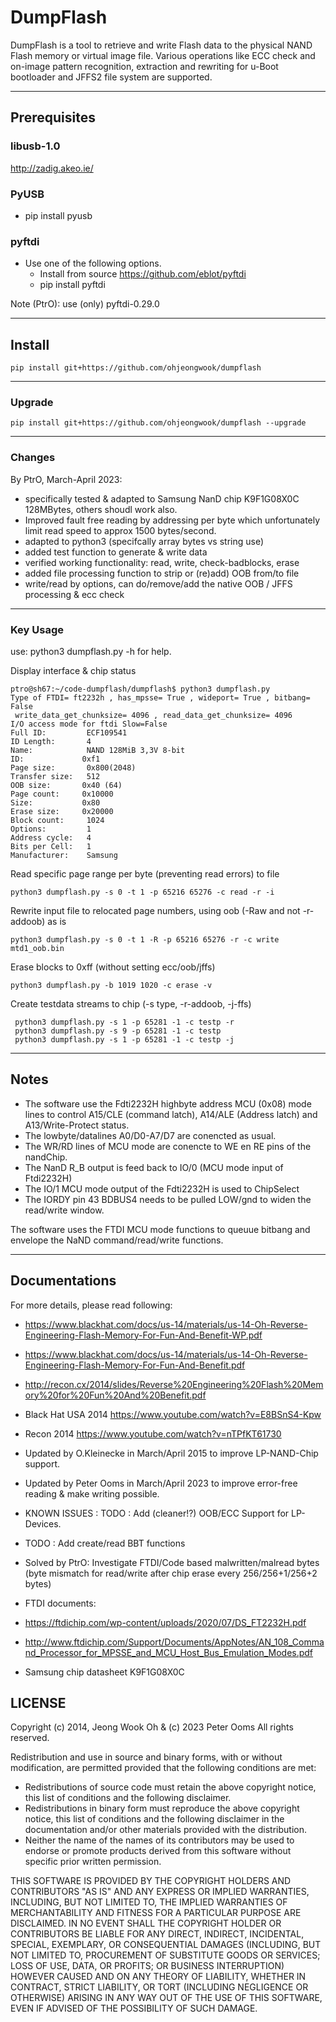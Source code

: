 # DumpFlash
DumpFlash is a tool to retrieve and write Flash data to the physical NAND Flash memory or virtual image file. Various operations like ECC check and on-image pattern recognition, extraction and rewriting for u-Boot bootloader and JFFS2 file system are supported.

---
## Prerequisites

### libusb-1.0
http://zadig.akeo.ie/


### PyUSB

* pip install pyusb

### pyftdi
* Use one of the following options.
   * Install from source https://github.com/eblot/pyftdi
   * pip install pyftdi

Note (PtrO): use (only) pyftdi-0.29.0
   
---
## Install

```
pip install git+https://github.com/ohjeongwook/dumpflash
```

---
### Upgrade

```
pip install git+https://github.com/ohjeongwook/dumpflash --upgrade
```

---
### Changes

   By PtrO, March-April 2023:
   * specifically tested & adapted to Samsung NanD chip K9F1G08X0C 128MBytes, others shoudl work also.
   * Improved fault free reading by addressing per byte which unfortunately limit read speed to approx 1500 bytes/second.
   * adapted to python3 (specifcally array bytes vs string use)
   * added test function to generate & write data
   * verified working functionality: read, write, check-badblocks, erase
   * added file processing function to strip or (re)add) OOB from/to file
   * write/read by options, can do/remove/add the native OOB / JFFS processing & ecc check

---
### Key Usage

use: python3 dumpflash.py -h  for help.

Display interface & chip status
```
ptro@sh67:~/code-dumpflash/dumpflash$ python3 dumpflash.py
Type of FTDI= ft2232h , has_mpsse= True , wideport= True , bitbang= False
 write_data_get_chunksize= 4096 , read_data_get_chunksize= 4096
I/O access mode for ftdi Slow=False
Full ID:         ECF109541
ID Length:       4
Name:            NAND 128MiB 3,3V 8-bit
ID:             0xf1
Page size:       0x800(2048)
Transfer size:   512
OOB size:       0x40 (64)
Page count:     0x10000
Size:           0x80
Erase size:     0x20000
Block count:     1024
Options:         1
Address cycle:   4
Bits per Cell:   1
Manufacturer:    Samsung
```

Read specific page range per byte (preventing read errors) to file
```
python3 dumpflash.py -s 0 -t 1 -p 65216 65276 -c read -r -i
```

Rewrite input file to relocated page numbers, using oob (-Raw and not -r-addoob) as is
```
python3 dumpflash.py -s 0 -t 1 -R -p 65216 65276 -r -c write mtd1_oob.bin
```

Erase blocks to 0xff (without setting ecc/oob/jffs)
```
python3 dumpflash.py -b 1019 1020 -c erase -v
```

Create testdata streams to chip (-s type, -r-addoob, -j-ffs)
```
 python3 dumpflash.py -s 1 -p 65281 -1 -c testp -r
 python3 dumpflash.py -s 9 -p 65281 -1 -c testp
 python3 dumpflash.py -s 1 -p 65281 -1 -c testp -j

```

---
## Notes

* The software use the Fdti2232H highbyte address MCU (0x08) mode lines 
to control A15/CLE (command latch), A14/ALE (Address latch) and 
A13/Write-Protect status. 
* The lowbyte/datalines A0/D0-A7/D7 are conencted as usual.
* The WR/RD lines of MCU mode are conencte to WE en RE pins of the nandChip.
* The NanD R_B output is feed back to IO/0 (MCU mode input of Ftdi2232H)
* The IO/1 MCU mode output of the Fdti2232H is used to ChipSelect
* The IORDY pin 43 BDBUS4 needs to be pulled LOW/gnd to widen the read/write window.

The software uses the FTDI MCU mode functions to queuue bitbang and envelope
the NaND command/read/write functions.

---
## Documentations
For more details, please read following:

   * https://www.blackhat.com/docs/us-14/materials/us-14-Oh-Reverse-Engineering-Flash-Memory-For-Fun-And-Benefit-WP.pdf
   * https://www.blackhat.com/docs/us-14/materials/us-14-Oh-Reverse-Engineering-Flash-Memory-For-Fun-And-Benefit.pdf
   * http://recon.cx/2014/slides/Reverse%20Engineering%20Flash%20Memory%20for%20Fun%20And%20Benefit.pdf
   * Black Hat USA 2014 https://www.youtube.com/watch?v=E8BSnS4-Kpw
   * Recon 2014 https://www.youtube.com/watch?v=nTPfKT61730
   * Updated by O.Kleinecke in March/April 2015 to improve LP-NAND-Chip support.
   * Updated by Peter Ooms in March/April 2023 to improve error-free reading & make writing possible.

   * KNOWN ISSUES : TODO : Add (cleaner!?) OOB/ECC Support for LP-Devices.
   * TODO : Add create/read BBT functions

   * Solved by PtrO: Investigate FTDI/Code based malwritten/malread bytes (byte mismatch for read/write after chip erase every 256/256+1/256+2 bytes)
   * FTDI documents: 
   *    https://ftdichip.com/wp-content/uploads/2020/07/DS_FT2232H.pdf 
   *    http://www.ftdichip.com/Support/Documents/AppNotes/AN_108_Command_Processor_for_MPSSE_and_MCU_Host_Bus_Emulation_Modes.pdf
   * Samsung chip datasheet K9F1G08X0C

## LICENSE
Copyright (c) 2014, Jeong Wook Oh & (c) 2023 Peter Ooms
All rights reserved.

Redistribution and use in source and binary forms, with or without modification, are permitted provided that the following conditions are met:
   * Redistributions of source code must retain the above copyright notice, this list of conditions and the following disclaimer.
   * Redistributions in binary form must reproduce the above copyright notice, this list of conditions and the following disclaimer in the documentation and/or other materials provided with the distribution.
   * Neither the name of the names of its contributors may be used to endorse or promote products derived from this software without specific prior written permission.

THIS SOFTWARE IS PROVIDED BY THE COPYRIGHT HOLDERS AND CONTRIBUTORS "AS IS" AND ANY EXPRESS OR IMPLIED WARRANTIES, INCLUDING, BUT NOT LIMITED TO, THE IMPLIED WARRANTIES OF MERCHANTABILITY AND FITNESS FOR A PARTICULAR PURPOSE ARE DISCLAIMED. IN NO EVENT SHALL THE COPYRIGHT HOLDER OR CONTRIBUTORS BE LIABLE FOR ANY DIRECT, INDIRECT, INCIDENTAL, SPECIAL, EXEMPLARY, OR CONSEQUENTIAL DAMAGES (INCLUDING, BUT NOT LIMITED TO, PROCUREMENT OF SUBSTITUTE GOODS OR SERVICES; LOSS OF USE, DATA, OR PROFITS; OR BUSINESS INTERRUPTION) HOWEVER CAUSED AND ON ANY THEORY OF LIABILITY, WHETHER IN CONTRACT, STRICT LIABILITY, OR TORT (INCLUDING NEGLIGENCE OR OTHERWISE) ARISING IN ANY WAY OUT OF THE USE OF THIS SOFTWARE, EVEN IF ADVISED OF THE POSSIBILITY OF SUCH DAMAGE.

